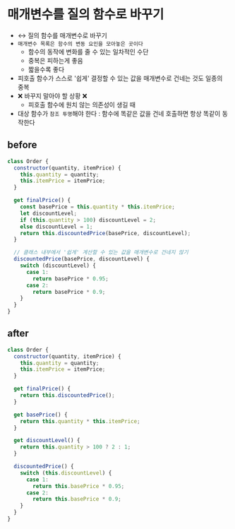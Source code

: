 # 매개변수를 질의 함수로 바꾸기

- ↔️ 질의 함수를 매개변수로 바꾸기
- `매개변수 목록은 함수의 변동 요인을 모아놓은 곳이다`
  - 함수의 동작에 변화를 줄 수 있는 일차적인 수단
  - 중복은 피하는게 좋음
  - 짧을수록 좋다
- 피호출 함수가 스스로 '쉽게' 결정할 수 있는 값을 매개변수로 건네는 것도 일종의 중복
- ❌ 바꾸지 말아야 할 상황 ❌
  - 피호출 함수에 원치 않는 의존성이 생길 때
- 대상 함수가 `참조 투명`해야 한다 : 함수에 똑같은 값을 건네 호출하면 항상 똑같이 동작한다

## before

```js
class Order {
  constructor(quantity, itemPrice) {
    this.quantity = quantity;
    this.itemPrice = itemPrice;
  }

  get finalPrice() {
    const basePrice = this.quantity * this.itemPrice;
    let discountLevel;
    if (this.quantity > 100) discountLevel = 2;
    else discountLevel = 1;
    return this.discountedPrice(basePrice, discountLevel);
  }

  // 클래스 내부에서 '쉽게' 계산할 수 있는 값을 매개변수로 건네지 않기
  discountedPrice(basePrice, discountLevel) {
    switch (discountLevel) {
      case 1:
        return basePrice * 0.95;
      case 2:
        return basePrice * 0.9;
    }
  }
}
```

## after

```js
class Order {
  constructor(quantity, itemPrice) {
    this.quantity = quantity;
    this.itemPrice = itemPrice;
  }

  get finalPrice() {
    return this.discountedPrice();
  }

  get basePrice() {
    return this.quantity * this.itemPrice;
  }

  get discountLevel() {
    return this.quantity > 100 ? 2 : 1;
  }

  discountedPrice() {
    switch (this.discountLevel) {
      case 1:
        return this.basePrice * 0.95;
      case 2:
        return this.basePrice * 0.9;
    }
  }
}
```
